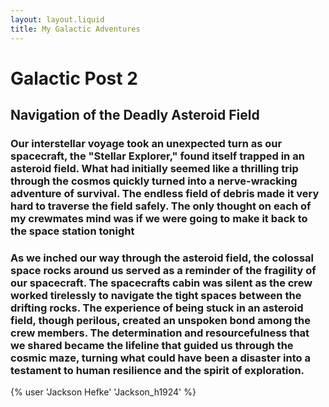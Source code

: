 ```yaml
---
layout: layout.liquid
title: My Galactic Adventures
---
```


# Galactic Post 2 #
## Navigation of the Deadly Asteroid Field ##
### Our interstellar voyage took an unexpected turn as our spacecraft, the "Stellar Explorer," found itself trapped in an asteroid field. What had initially seemed like a thrilling trip through the cosmos quickly turned into a nerve-wracking adventure of survival. The endless field of debris made it very hard to traverse the field safely. The only thought on each of my crewmates mind was if we were going to make it back to the space station tonight ###

### As we inched our way through the asteroid field, the colossal space rocks around us served as a reminder of the fragility of our spacecraft. The spacecrafts cabin was silent as the crew worked tirelessly to navigate the tight spaces between the drifting rocks. The experience of being stuck in an asteroid field, though perilous, created an unspoken bond among the crew members. The determination and resourcefulness that we shared became the lifeline that guided us through the cosmic maze, turning what could have been a disaster into a testament to human resilience and the spirit of exploration. ###
{% user 'Jackson Hefke' 'Jackson_h1924' %}